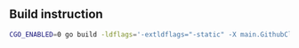 ## Build instruction

```bash
CGO_ENABLED=0 go build -ldflags='-extldflags="-static" -X main.GithubClientId=xxxx -X main.GithubClientSecret=xxxx"' -o out/talos-bootstrap -a  main
```